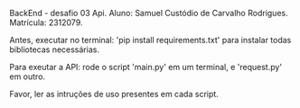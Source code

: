 BackEnd - desafio 03 Api.
Aluno: Samuel Custódio de Carvalho Rodrigues.
Matrícula: 2312079.

Antes, executar no terminal:
'pip install requirements.txt'
para instalar todas bibliotecas necessárias.

Para exeutar a API:
rode o script 'main.py' em um terminal, e 'request.py' em outro.

Favor, ler as intruções de uso presentes em cada script.